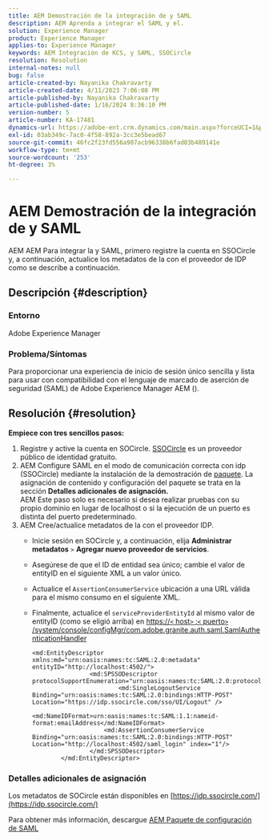 ```yaml
---
title: AEM Demostración de la integración de y SAML
description: AEM Aprenda a integrar el SAML y el.
solution: Experience Manager
product: Experience Manager
applies-to: Experience Manager
keywords: AEM Integración de KCS, y SAML, SSOCircle
resolution: Resolution
internal-notes: null
bug: false
article-created-by: Nayanika Chakravarty
article-created-date: 4/11/2023 7:06:08 PM
article-published-by: Nayanika Chakravarty
article-published-date: 1/16/2024 8:36:10 PM
version-number: 5
article-number: KA-17481
dynamics-url: https://adobe-ent.crm.dynamics.com/main.aspx?forceUCI=1&pagetype=entityrecord&etn=knowledgearticle&id=504776e7-9bd8-ed11-a7c7-6045bd006b4b
exl-id: 03ab349c-7ac0-4f58-892a-3cc3e5bead67
source-git-commit: 46fc2f23fd556a987acb96338b6fad03b489141e
workflow-type: tm+mt
source-wordcount: '253'
ht-degree: 3%

---
```


# AEM Demostración de la integración de y SAML


AEM AEM Para integrar la y SAML, primero registre la cuenta en SSOCircle y, a continuación, actualice los metadatos de la con el proveedor de IDP como se describe a continuación.

## Descripción {#description}


### <b>Entorno</b>

Adobe Experience Manager

### <b>Problema/Síntomas</b>

Para proporcionar una experiencia de inicio de sesión único sencilla y lista para usar con compatibilidad con el lenguaje de marcado de aserción de seguridad (SAML) de Adobe Experience Manager AEM ().


## Resolución {#resolution}


<b>Empiece con tres sencillos pasos:</b>

1. Registre y active la cuenta en SOCircle. [SSOCircle](https://www.ssocircle.com/en/) es un proveedor público de identidad gratuito.
2. AEM Configure SAML en el modo de comunicación correcta con idp (SSOCircle) mediante la instalación de la demostración de [paquete](https://files.acrobat.com/a/preview/d0017bf5-c35a-483e-80a0-d6bfb0526299). La asignación de contenido y configuración del paquete se trata en la sección <b>Detalles adicionales de asignación.</b>\
   AEM Este paso solo es necesario si desea realizar pruebas con su propio dominio en lugar de localhost o si la ejecución de un puerto es distinta del puerto predeterminado.
3. AEM Cree/actualice metadatos de la con el proveedor IDP.
   - Inicie sesión en SOCircle y, a continuación, elija <b>Administrar metadatos</b> `>`  <b>Agregar nuevo proveedor de servicios</b>.
   - Asegúrese de que el ID de entidad sea único; cambie el valor de entityID en el siguiente XML a un valor único.
   - Actualice el `AssertionConsumerService` ubicación a una URL válida para el mismo consumo en el siguiente XML.
   - Finalmente, actualice el `serviceProviderEntityId` al mismo valor de entityID (como se eligió arriba) en [https://`<` host`>` :`<` puerto`>` /system/console/configMgr/com.adobe.granite.auth.saml.SamlAuthenticationHandler](https://&lt;host>:&lt;port>/system/console/configMgr/com.adobe.granite.auth.saml.SamlAuthenticationHandler)


     ```
     <md:EntityDescriptor xmlns:md="urn:oasis:names:tc:SAML:2.0:metadata" entityID="http://localhost:4502/">
                     <md:SPSSODescriptor protocolSupportEnumeration="urn:oasis:names:tc:SAML:2.0:protocol">
                             <md:SingleLogoutService Binding="urn:oasis:names:tc:SAML:2.0:bindings:HTTP-POST" Location="https://idp.ssocircle.com/sso/UI/Logout" />
                             <md:NameIDFormat>urn:oasis:names:tc:SAML:1.1:nameid-format:emailAddress</md:NameIDFormat>        
                         <md:AssertionConsumerService Binding="urn:oasis:names:tc:SAML:2.0:bindings:HTTP-POST" Location="http://localhost:4502/saml_login" index="1"/>    
                     </md:SPSSODescriptor>
             </md:EntityDescriptor>
     ```


### Detalles adicionales de asignación

Los metadatos de SOCircle están disponibles en [https://idp.ssocircle.com/](https://idp.ssocircle.com/)

Para obtener más información, descargue [AEM Paquete de configuración de SAML](https://files.acrobat.com/a/preview/d0017bf5-c35a-483e-80a0-d6bfb0526299)
